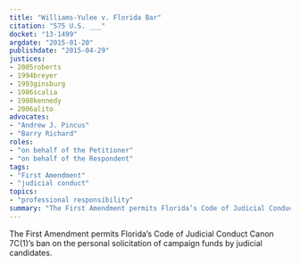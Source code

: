 ```yaml
---
title: "Williams-Yulee v. Florida Bar"
citation: "575 U.S. ___"
docket: "13-1499"
argdate: "2015-01-20"
publishdate: "2015-04-29"
justices:
- 2005roberts
- 1994breyer
- 1993ginsburg
- 1986scalia
- 1988kennedy
- 2006alito
advocates:
- "Andrew J. Pincus"
- "Barry Richard"
roles:
- "on behalf of the Petitioner"
- "on behalf of the Respondent"
tags:
- "First Amendment"
- "judicial conduct"
topics:
- "professional responsibility"
summary: "The First Amendment permits Florida’s Code of Judicial Conduct Canon 7C(1)’s ban on the personal solicitation of campaign funds by judicial candidates."
---
```

The First Amendment permits Florida’s Code of Judicial Conduct Canon 7C(1)’s ban on the personal solicitation of campaign funds by judicial candidates.
